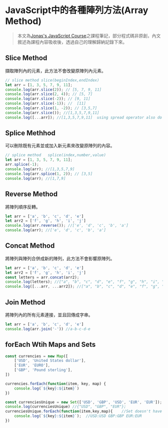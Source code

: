 # JavaScript中的各種陣列方法(Array Method)

> 本文為[Jonas's JavaScript Course](https://www.udemy.com/course/the-complete-javascript-course/)之課程筆記，部分程式碼非原創，內文敘述為課程內容吸收後，透過自己的理解歸納記錄下來。


## Slice Method
擷取陣列內的元素，此方法不會改變原陣列內元素。
``` js
// slice method slice(beginIndex,endIndex)
let arr = [1, 3, 5, 7, 9, 11];
console.log(arr.slice(2)); // [5, 7, 9, 11]
console.log(arr.slice(2, 4)); // [5, 7]
console.log(arr.slice(-2)); // [9, 11]
console.log(arr.slice(-1)); //  [11]
console.log(arr.slice(1, -2)); // [3,5,7]
console.log(arr.slice()); //[1,3,5,7,9,11]
console.log([...arr]); //[1,3,5,7,9,11]  using spread operator also do the same thing
```

## Splice Methhod
可以刪除既有元素並或加入新元素來改變原陣列的內容。
``` js
// splice method   splice(index,number,value)
let arr = [1, 3, 5, 7, 9, 11];
arr.splice(-1);
console.log(arr); //[1,3,5,7,9]
console.log(arr.splice(1, 2)); // [3,5]
console.log(arr); //[1,7,9]
```

## Reverse Method
將陣列順序反轉。
``` js
let arr = ['a', 'b', 'c', 'd', 'e']
let arr2 = ['f', 'g', 'h', 'i', 'j']
console.log(arr.reverse()); //['e', 'd', 'c', 'b', 'a']
console.log(arr); //['e', 'd', 'c', 'b', 'a']
```

## Concat Method
將陣列與陣列合併成新的陣列，此方法不會影響原陣列。   
``` js
let arr = ['a', 'b', 'c', 'd', 'e']
let arr2 = ['f', 'g', 'h', 'i', 'j']
const letters = arr.concat(arr2);
console.log(letters); //["a", "b", "c", "d", "e", "f", "g", "h", "i", "j"]
console.log([...arr, ...arr2]); //["a", "b", "c", "d", "e", "f", "g", "h", "i", "j"]
```

## Join Method
將陣列內的所有元素連接，並且回傳成字串。
``` js
let arr = ['a', 'b', 'c', 'd', 'e']
console.log(arr.join('-')) //a-b-c-d-e
```

## forEach Wtih Maps and Sets

``` js
const currencies = new Map([
    ['USD', 'United States dollar'],
    ['EUR', 'EURO'],
    ['GBP', 'Pound sterling'],
])

currencies.forEach(function(item, key, map) {
    console.log(`${key}:${item}`)
})
```

```js
const currenciesUnique = new Set(['USD', 'GBP', 'USD', 'EUR', 'EUR']);
console.log(currenciesUnique) //{"USD", "GBP", "EUR"};
currenciesUnique.forEach(function(item,key,map){    //Set doesn't have key and index
    console.log(`${key}:${item}`);  //USD:USD GBP:GBP EUR:EUR
})  

```
